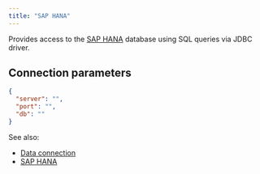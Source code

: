 ```yaml
---
title: "SAP HANA"
---
```


Provides access to the
[SAP HANA](https://www.sap.com/products/technology-platform/hana/what-is-sap-hana.html)
database using SQL queries via JDBC driver.

## Connection parameters

```json
{
  "server": "",
  "port": "",
  "db": ""
}
```

See also:

* [Data connection](../../access.md#data-connection)
* [SAP HANA](https://www.sap.com/products/technology-platform/hana/what-is-sap-hana.html)
